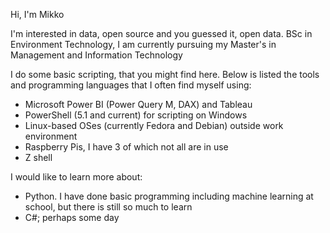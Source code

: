Hi, I'm Mikko

I'm interested in data, open source and you guessed it, open data. BSc in Environment Technology, I am currently pursuing my Master's in Management and Information Technology

I do some basic scripting, that you might find here. Below is listed the tools and programming languages that I often find myself using:
- Microsoft Power BI (Power Query M, DAX) and Tableau
- PowerShell (5.1 and current) for scripting on Windows
- Linux-based OSes (currently Fedora and Debian) outside work environment
- Raspberry Pis, I have 3 of which not all are in use
- Z shell

I would like to learn more about:
- Python. I have done basic programming including machine learning at school, but there is still so much to learn
- C#; perhaps some day

<!---
Maxa/Maxa is a ✨ special ✨ repository because its `README.md` (this file) appears on your GitHub profile.
You can click the Preview link to take a look at your changes.
--->
